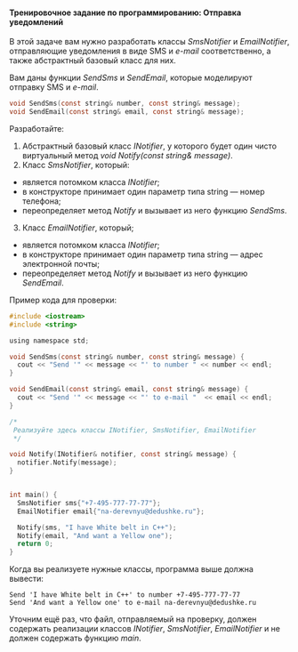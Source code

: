#### Тренировочное задание по программированию: Отправка уведомлений ####


В этой задаче вам нужно разработать классы *SmsNotifier* и *EmailNotifier*, отправляющие уведомления в виде SMS и *e-mail* соответственно, а также абстрактный базовый класс для них.

Вам даны функции *SendSms* и *SendEmail*, которые моделируют отправку SMS и *e-mail*.

```objectivec
void SendSms(const string& number, const string& message);
void SendEmail(const string& email, const string& message);
```

Разработайте:

1. Абстрактный базовый класс *INotifier*, у которого будет один чисто виртуальный метод *void Notify(const string& message)*.
2. Класс *SmsNotifier*, который:
* является потомком класса *INotifier*;
* в конструкторе принимает один параметр типа string — номер телефона;
* переопределяет метод *Notify* и вызывает из него функцию *SendSms*.
3. Класс *EmailNotifier*, который;
* является потомком класса *INotifier*;
* в конструкторе принимает один параметр типа string — адрес электронной почты;
* переопределяет метод *Notify* и вызывает из него функцию *SendEmail*.

Пример кода для проверки:
```objectivec
#include <iostream>
#include <string>

using namespace std;

void SendSms(const string& number, const string& message) {
  cout << "Send '" << message << "' to number " << number << endl;
}

void SendEmail(const string& email, const string& message) {
  cout << "Send '" << message << "' to e-mail "  << email << endl;
}

/*
 Реализуйте здесь классы INotifier, SmsNotifier, EmailNotifier
 */

void Notify(INotifier& notifier, const string& message) {
  notifier.Notify(message);
}


int main() {
  SmsNotifier sms{"+7-495-777-77-77"};
  EmailNotifier email{"na-derevnyu@dedushke.ru"};

  Notify(sms, "I have White belt in C++");
  Notify(email, "And want a Yellow one");
  return 0;
}
```
Когда вы реализуете нужные классы, программа выше должна вывести:
```commandline
Send 'I have White belt in C++' to number +7-495-777-77-77
Send 'And want a Yellow one' to e-mail na-derevnyu@dedushke.ru
```
Уточним ещё раз, что файл, отправляемый на проверку, должен содержать реализации классов *INotifier*, *SmsNotifier*, *EmailNotifier* и не должен содержать функцию *main*.